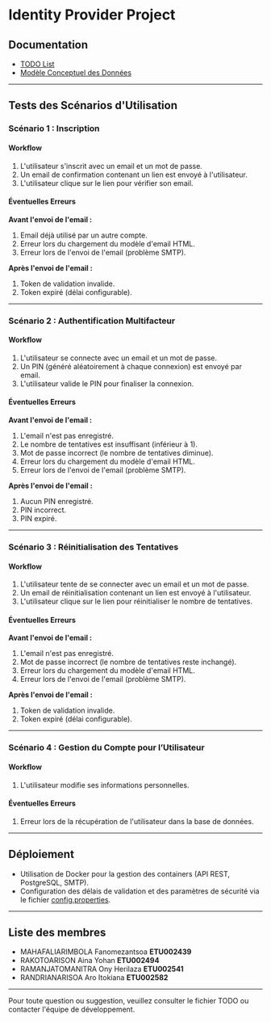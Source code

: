 # Identity Provider Project

## Documentation
- [TODO List](TODO.md)
- [Modèle Conceptuel des Données](MCDcloud.jpg)

---

## **Tests des Scénarios d'Utilisation**

### Scénario 1 : Inscription
#### Workflow
1. L'utilisateur s'inscrit avec un email et un mot de passe.
2. Un email de confirmation contenant un lien est envoyé à l'utilisateur.
3. L'utilisateur clique sur le lien pour vérifier son email.

#### Éventuelles Erreurs
**Avant l'envoi de l'email :**
1. Email déjà utilisé par un autre compte.
2. Erreur lors du chargement du modèle d'email HTML.
3. Erreur lors de l'envoi de l'email (problème SMTP).

**Après l'envoi de l'email :**
1. Token de validation invalide.
2. Token expiré (délai configurable).

---

### Scénario 2 : Authentification Multifacteur
#### Workflow
1. L'utilisateur se connecte avec un email et un mot de passe.
2. Un PIN (généré aléatoirement à chaque connexion) est envoyé par email.
3. L'utilisateur valide le PIN pour finaliser la connexion.

#### Éventuelles Erreurs
**Avant l'envoi de l'email :**
1. L'email n'est pas enregistré.
2. Le nombre de tentatives est insuffisant (inférieur à 1).
3. Mot de passe incorrect (le nombre de tentatives diminue).
4. Erreur lors du chargement du modèle d'email HTML.
5. Erreur lors de l'envoi de l'email (problème SMTP).

**Après l'envoi de l'email :**
1. Aucun PIN enregistré.
2. PIN incorrect.
3. PIN expiré.

---

### Scénario 3 : Réinitialisation des Tentatives
#### Workflow
1. L'utilisateur tente de se connecter avec un email et un mot de passe.
2. Un email de réinitialisation contenant un lien est envoyé à l'utilisateur.
3. L'utilisateur clique sur le lien pour réinitialiser le nombre de tentatives.

#### Éventuelles Erreurs
**Avant l'envoi de l'email :**
1. L'email n'est pas enregistré.
2. Mot de passe incorrect (le nombre de tentatives reste inchangé).
3. Erreur lors du chargement du modèle d'email HTML.
4. Erreur lors de l'envoi de l'email (problème SMTP).

**Après l'envoi de l'email :**
1. Token de validation invalide.
2. Token expiré (délai configurable).

---

### Scénario 4 : Gestion du Compte pour l’Utilisateur
#### Workflow
1. L'utilisateur modifie ses informations personnelles.

#### Éventuelles Erreurs
1. Erreur lors de la récupération de l'utilisateur dans la base de données.


---

## **Déploiement**
- Utilisation de Docker pour la gestion des containers (API REST, PostgreSQL, SMTP).
- Configuration des délais de validation et des paramètres de sécurité via le fichier [config.properties](src/main/resources/config.properties).

---

## **Liste des membres**
- MAHAFALIARIMBOLA Fanomezantsoa **ETU002439**
- RAKOTOARISON Aina Yohan **ETU002494**
- RAMANJATOMANITRA Ony Herilaza **ETU002541**
- RANDRIANARISOA Aro Itokiana **ETU002582**
---

Pour toute question ou suggestion, veuillez consulter le fichier TODO ou contacter l'équipe de développement.

